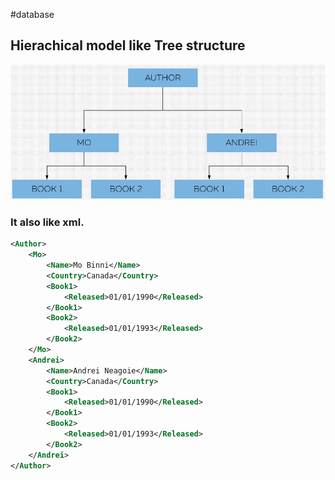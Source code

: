 #database 

## Hierachical model like Tree structure
![](Pasted%20image%2020240508191643.png)

### It also like xml.
```xml
<Author>
	<Mo>
		<Name>Mo Binni</Name>
		<Country>Canada</Country>
		<Book1>
			<Released>01/01/1990</Released>
		</Book1>
		<Book2>
			<Released>01/01/1993</Released>
		</Book2>
	</Mo>
	<Andrei>
		<Name>Andrei Neagoie</Name>
		<Country>Canada</Country>
		<Book1>
			<Released>01/01/1990</Released>
		</Book1>
		<Book2>
			<Released>01/01/1993</Released>
		</Book2>
	</Andrei>
</Author>
```